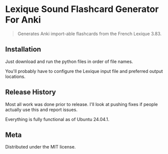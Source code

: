 # Lexique Sound Flashcard Generator For Anki
> Generates Anki import-able flashcards from the French Lexique 3.83.


## Installation

Just download and run the python files in order of file names.

You'll probably have to configure the Lexique input file and preferred output locations.

## Release History

Most all work was done prior to release. I'll look at pushing fixes if people actually use this and report issues.

Everything is fully functional as of Ubuntu 24.04.1.

## Meta

Distributed under the MIT license.
